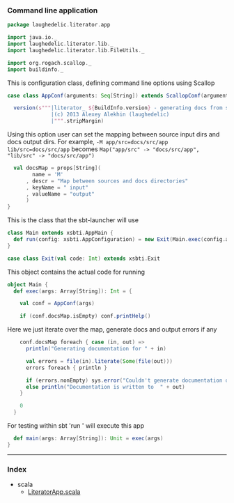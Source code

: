 ### Command line application

```scala
package laughedelic.literator.app

import java.io._
import laughedelic.literator.lib._
import laughedelic.literator.lib.FileUtils._

import org.rogach.scallop._
import buildinfo._
```

This is configuration class, defining command line options using Scallop

```scala
case class AppConf(arguments: Seq[String]) extends ScallopConf(arguments) {

  version(s"""|literator_ ${BuildInfo.version} - generating docs from sources
              |(c) 2013 Alexey Alekhin (laughedelic)
              |""".stripMargin)
```

 Using this option user can set the mapping between source input dirs and 
 docs output dirs. For example,
 `-M app/src=docs/src/app lib/src=docs/src/app`
 becomes
 `Map("app/src" -> "docs/src/app", "lib/src" -> "docs/src/app")`


```scala
  val docsMap = props[String](
        name = 'M'
      , descr = "Map between sources and docs directories"
      , keyName = " input"
      , valueName = "output"
      )
}
```

This is the class that the sbt-launcher will use

```scala
class Main extends xsbti.AppMain {
  def run(config: xsbti.AppConfiguration) = new Exit(Main.exec(config.arguments))
}

case class Exit(val code: Int) extends xsbti.Exit
```

This object contains the actual code for running

```scala
object Main {
  def exec(args: Array[String]): Int = {

    val conf = AppConf(args)

    if (conf.docsMap.isEmpty) conf.printHelp()
```

Here we just iterate over the map, generate docs and output errors if any

```scala
    conf.docsMap foreach { case (in, out) =>
      println("Generating documentation for " + in)

      val errors = file(in).literate(Some(file(out)))
      errors foreach { println }

      if (errors.nonEmpty) sys.error("Couldn't generate documentation due to parsing errors")
      else println("Documentation is written to  " + out)
    }

    0
  }
```

For testing within sbt 'run <args>' will execute this app

```scala
  def main(args: Array[String]): Unit = exec(args)
}

```


------

### Index

+ scala
  + [LiteratorApp.scala][LiteratorApp.scala]

[LiteratorApp.scala]: LiteratorApp.scala.md